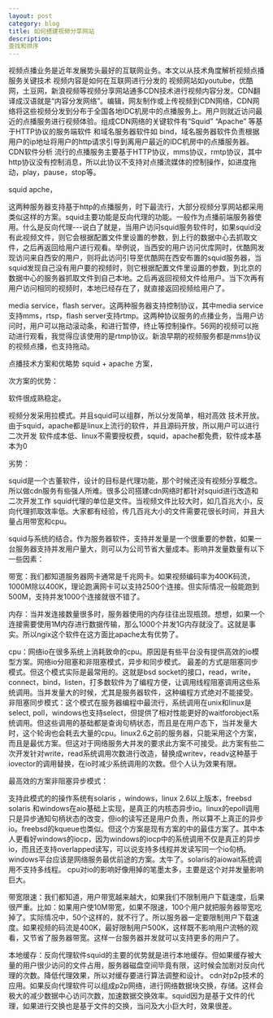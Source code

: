 ```yaml
---
layout: post
category: blog
title: 如何搭建视频分享网站
description: 
查找和排序
---
```



视频点播业务是近年发展势头最好的互联网业务。本文以从技术角度解析视频点播服务关键技术 
视频内容是如何在互联网进行分发的 
视频网站如youtube，优酷网，土豆网，新浪视频等视频分享网站通多CDN技术进行视频内容分发。CDN翻译成汉语就是“内容分发网络”。编辑，网友制作或上传视频到CDN网络，CDN网络将这些视频分发到分布于全国各地IDC机房中的点播服务上。用户则就近访问最近的点播服务进行视频体验。组成CDN网络的关键软件有“Squid”  “Apache”    等基于HTTP协议的服务端软件 和域名服务器软件如 bind，域名服务器软件负责根据用户的ip地址将用户的http请求引导到离用户最近的IDC机房中的点播服务器。 
CDN软件分析 
流行的点播服务主要基于HTTP协议，mms协议，rmtp协议，其中http协议没有控制消息，所以此协议不支持对点播流媒体的控制操作，如进度拖动，play，pause，stop等。 

squid apche，

这两种服务器支持基于http的点播服务，时下最流行，大部分视频分享网站都采用类似这样的方案。squid主要功能是反向代理的功能。一般作为点播前端服务器使用。什么是反向代理---说白了就是，当用户访问squid服务软件时，如果squid没有此视频文件，则它会根据配置文件里设置的参数，到上行的数据中心去抓取文件，之后再返回给用户进行观看。举例说，当西安的用户访问优库网时，优酷网发现访问来自西安的用户，则将此访问引导至优酷网在西安布置的squid服务器，当squid发现自己没有用户要的视频时，则它根据配置文件里设置的参数，到北京的数据中心的服务器抓取文件到自己本地。之后再返回视频文件给用户。当下次再有用户访问相同的视频时，本地已经存在了，就直接返回视频给用户了。 


media service，flash server。这两种服务器支持控制协议，其中media service支持mms，rtsp，flash server支持rtmp。这两种协议服务的点播业务，当用户访问时，用户可以拖动滚动条，和进行暂停，终止等控制操作。56网的视频可以拖动进行观看，我觉得应该使用的是rtmp协议。新浪早期的视频服务都是mms协议的视频点播，也支持拖动。 


点播技术方案和优略势 
squid + apache 方案，

次方案的优势： 

软件很成熟稳定。 

视频分发采用拉模式。并且squid可以组群，所以分发简单，相对高效 
技术开放。由于squid，apache都是linux上流行的软件，并且源码开放，所以用户可以进行二次开发 
软件成本低、linux不需要授权费，squid，apache都免费，软件成本基本为0 

劣势： 

squid是一个古董软件，设计的目标是代理功能，那个时候还没有视频分享概念。所以做cdn服务有些强人所难。很多公司搭建cdn网络时都针对squid进行改造和二次开发工作 
squid代理的单位是文件。当视频文件比较大时，如几百兆大小，反向代理抓取效率低。大家都有经验，传几百兆大小的文件需要花很长时间，并且大量占用带宽和cpu。 

squid与系统的结合。作为服务器软件，支持并发量是一个很重要的参数，如果一台服务器支持并发用户量大，则可以为公司节省大量成本。影响并发量数量有以下一些因素： 

带宽：我们都知道服务器网卡通常是千兆网卡。如果视频编码率为400K码流，1000M除以400K，理论跑满网卡可以支持2500个连接。但实际情况一般能跑到500M，支持并发1000个连接就很不错了。 

内存：当并发连接数量很多时，服务器使用的内存往往出现瓶颈。想想，如果一个连接需要使用1M内存进行数据传输，那么1000个并发1G内存就没了。这就是事实。所以ngix这个软件在这方面比apache太有优势了。

cpu：网络io在很多系统上消耗致命的cpu。原因是有些平台没有提供高效的io模型方案。网络io分阻塞和非阻塞模式，异步和同步模式。 
最差的方式是阻塞同步模式。但这个模式实际是最常用的。这就是bsd socket的接口，read，write，connect，bind，listen，打多数软件为了编程方便，让调用线程阻塞调用这些系统调用。当并发量大的时候，尤其是服务器软件，这种编程方式绝对不能接受。 
非阻塞同步模式：这个模式在服务器编程中最流行，系统调用在unix和linux是 select, poll，windows也支持select，但提供了相对性能更好的waitforobject系统调用。但这些调用的基础都是查询句柄状态，而且是在用户态下，当并发量大时，这个轮询也会耗去大量的cpu。linux2.6之前的服务器，只能采用这个方案，而且是最优方案。但这对于网络服务大并发的要求此方案不可接受。此方案有些二次开发针对write，read系统调用次数进行改造，替换成writev，readv这种基于iovector的调用替换，在io时减少系统调用的次数。但个人认为效果有限。
 
最高效的方案非阻塞异步模式：

支持此模式的的操作系统有solaris ，windows，linux 2.6以上版本，freebsd solaris 和windows在aio基础上实现，是真正的内核态异步io。linux的epoll调用只是异步通知句柄状态的改变，但io的读写还是用户负责，所以算不上真正的异步io。freebsd的kqueue也类似。但这个方案是现有方案的中的最佳方案了。其中本人更看好windows的iocp，因为windows的iocp中的系统调用不仅是真正的异步io，而且还支持overlapped读写，可以说支持多线程并发读写同一个io句柄。windows平台应该是网络服务最优前途的方案。太牛了。solaris的aiowait系统调用不支持多线程。 
cpu对io的影响好像用掉的笔墨太多，主要是这个对并发量影响巨大。
 
带宽限速：我们都知道，用户带宽越来越大，如果我们不限制用户下载速度，后果很严重。比如：如果用户使10M带宽，如果不限速，100个用户就把服务器带宽吃掉了。实际情况中，50个这样的，就不行了。所以服务器一定要限制用户下载速度。如果视频的码流是400K，最好限制用户500K，这样既不影响用户流畅的观看，又节省了服务器带宽。这样一台服务器并发就可以支持更多的用户了。

本地缓存：反向代理软件squid的主要的优势就是进行本地缓存。但如果缓存被大量的用户很少访问的文件占用，服务器磁盘空间毕竟有限，这时候会加剧对反向代理的次数。降低代理效果，所以对缓存要进行算法调整和设计。 
cdn对p2p技术的应用。如果反向代理软件可以组成p2p网络，进行网络数据块交换，存储。这样会极大的减少数据中心访问次数，加速数据交换效率。squid因为是基于文件的代理，如果进行交换也是基于文件的交换，当问及大小巨大时，效果很差。 

